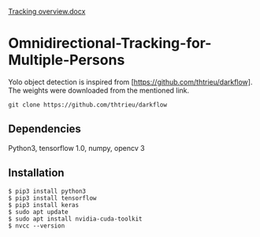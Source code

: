 [Tracking overview.docx](https://github.com/sushraju6394/Omnidirectional-Tracking-for-Multiple-Persons/files/9896583/Tracking.update.docx)
# Omnidirectional-Tracking-for-Multiple-Persons
Yolo object detection is inspired from [https://github.com/thtrieu/darkflow]. The weights were downloaded from the mentioned link. 
```
git clone https://github.com/thtrieu/darkflow
```
## Dependencies
Python3, tensorflow 1.0, numpy, opencv 3
## Installation
```
$ pip3 install python3
$ pip3 install tensorflow
$ pip3 install keras 
$ sudo apt update
$ sudo apt install nvidia-cuda-toolkit
$ nvcc --version
```
